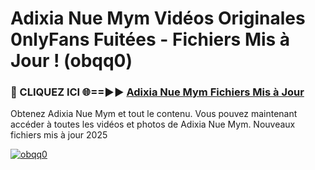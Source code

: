 # Adixia Nue Mym Vidéos Originales 0nlyFans Fuitées - Fichiers Mis à Jour ! (obqq0)

<h3>🔴 CLIQUEZ ICI 🌐==►► <a href="https://tinyurl.com/2pmr4ezf" rel="nofollow">Adixia Nue Mym Fichiers Mis à Jour</a></h3>

Obtenez Adixia Nue Mym et tout le contenu. Vous pouvez maintenant accéder à toutes les vidéos et photos de Adixia Nue Mym. Nouveaux fichiers mis à jour 2025

[![obqq0](https://i.imgur.com/6SNvagu.gif)](https://tinyurl.com/2pmr4ezf)
